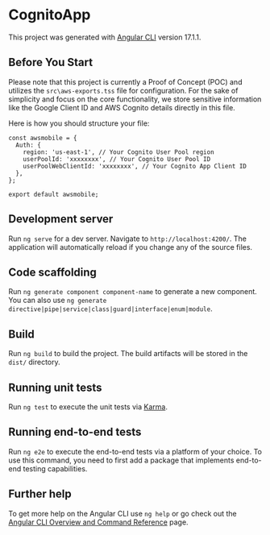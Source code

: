 # CognitoApp

This project was generated with [Angular CLI](https://github.com/angular/angular-cli) version 17.1.1.

## Before You Start

Please note that this project is currently a Proof of Concept (POC) and utilizes the `src\aws-exports.tss` file for configuration. For the sake of simplicity and focus on the core functionality, we store sensitive information like the Google Client ID and AWS Cognito details directly in this file.

Here is how you should structure your file:

```
const awsmobile = {
  Auth: {
    region: 'us-east-1', // Your Cognito User Pool region
    userPoolId: 'xxxxxxxx', // Your Cognito User Pool ID
    userPoolWebClientId: 'xxxxxxxx', // Your Cognito App Client ID
  },
};

export default awsmobile;
```

## Development server

Run `ng serve` for a dev server. Navigate to `http://localhost:4200/`. The application will automatically reload if you change any of the source files.

## Code scaffolding

Run `ng generate component component-name` to generate a new component. You can also use `ng generate directive|pipe|service|class|guard|interface|enum|module`.

## Build

Run `ng build` to build the project. The build artifacts will be stored in the `dist/` directory.

## Running unit tests

Run `ng test` to execute the unit tests via [Karma](https://karma-runner.github.io).

## Running end-to-end tests

Run `ng e2e` to execute the end-to-end tests via a platform of your choice. To use this command, you need to first add a package that implements end-to-end testing capabilities.

## Further help

To get more help on the Angular CLI use `ng help` or go check out the [Angular CLI Overview and Command Reference](https://angular.io/cli) page.
